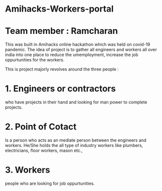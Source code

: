 # Amihacks-Workers-portal

# Team member : Ramcharan

This was built in Amihacks online hackathon which was held on covid-19 pandemic. The idea of project is to gather all engineers and workers all over india into one place to reduce the umemployment, increase the job oppurtunities for the workers.

This is project majorly revolves around the three  people : 

 # 1. Engineers or contractors 
 who have projects in their hand and looking for man power to complete projects.
 
 # 2. Point of Cotact 
 Is a person who acts as an mediate person between the engineers and workers. He/She holds the all type of industry workers like plumbers, electricians, floor workers, mason etc.,
 
 # 3. Workers
 people who are looking for job oppurtunities.
